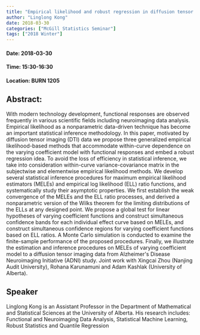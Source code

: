 ```yaml
---
title: "Empirical likelihood and robust regression in diffusion tensor imaging data analysis"
author: "Linglong Kong"
date: 2018-03-30
categories: ["McGill Statistics Seminar"]
tags: ["2018 Winter"]
---
```


#### Date: 2018-03-30
#### Time: 15:30-16:30
#### Location: BURN 1205

## Abstract:

	
With modern technology development, functional responses are  observed frequently in various scientific fields including neuroimaging data analysis. Empirical likelihood as a nonparametric data-driven technique has become an important statistical inference methodology. In this paper, motivated by diffusion tensor imaging (DTI) data we propose three generalized empirical likelihood-based methods that accommodate within-curve dependence on the varying coefficient model with functional responses and embed a robust regression idea. To avoid the loss of efficiency in statistical inference, we take into consideration within-curve variance-covariance matrix in the subjectwise and elementwise empirical likelihood methods. We develop several statistical inference procedures for maximum empirical likelihood estimators (MELEs) and empirical log likelihood (ELL) ratio functions, and systematically study their asymptotic properties. We first establish the weak convergence of the MELEs and the ELL ratio processes, and derived a nonparametric version of the Wilks theorem for the limiting distributions of the ELLs at any designed point. We propose a global test for linear hypotheses of varying coefficient functions and construct simultaneous confidence bands for each individual effect curve based on MELEs, and construct simultaneous confidence regions for varying coefficient functions based on ELL ratios. A Monte Carlo simulation is conducted to examine the finite-sample performance of the proposed procedures. Finally, we illustrate the estimation and inference procedures on MELEs of varying coefficient model to a diffusion tensor imaging data from Alzheimer's Disease Neuroimaging Initiative (ADNI) study. Joint work with Xingcai Zhou (Nanjing Audit University), Rohana Karunamuni and Adam Kashlak (University of Alberta).


## Speaker

Linglong Kong is an Assistant Professor in the Department of Mathematical and Statistical Sciences
at the University of Alberta. His research includes: Functional and Neuroimaging Data Analysis, Statistical Machine Learning, Robust Statistics and Quantile Regression


 
